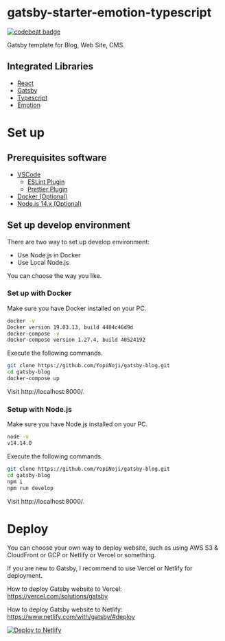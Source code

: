 # gatsby-starter-emotion-typescript

[![codebeat badge](https://codebeat.co/badges/0a226405-321c-4c1c-ba6e-17dbe6ed0666)](https://codebeat.co/projects/github-com-yopinoji-gatsby-starter-emotion-typescript-main)

Gatsby template for Blog, Web Site, CMS.

## Integrated Libraries

- [React](https://reactjs.org/)
- [Gatsby](https://www.gatsbyjs.org/)
- [Typescript](https://www.typescriptlang.org/)
- [Emotion](https://emotion.sh/)

# Set up

## Prerequisites software

- [VSCode](https://code.visualstudio.com/)
  - [ESLint Plugin](https://marketplace.visualstudio.com/items?itemName=dbaeumer.vscode-eslint)
  - [Prettier Plugin](https://marketplace.visualstudio.com/items?itemName=esbenp.prettier-vscode)
- [Docker (Optional)](https://www.docker.com/)
- [Node.js 14.x (Optional)](https://nodejs.org/)

## Set up develop environment

There are two way to set up develop environment:

- Use Node.js in Docker
- Use Local Node.js

You can choose the way you like.

### Set up with Docker

Make sure you have Docker installed on your PC.

```bash
docker -v
Docker version 19.03.13, build 4484c46d9d
docker-compose -v
docker-compose version 1.27.4, build 40524192
```

Execute the following commands.

```bash
git clone https://github.com/YopiNoji/gatsby-blog.git
cd gatsby-blog
docker-compose up
```

Visit http://localhost:8000/.

### Setup with Node.js

Make sure you have Node.js installed on your PC.

```bash
node -v
v14.14.0
```

Execute the following commands.

```bash
git clone https://github.com/YopiNoji/gatsby-blog.git
cd gatsby-blog
npm i
npm run develop
```

Visit http://localhost:8000/.

# Deploy

You can choose your own way to deploy website, such as using AWS S3 & CloudFront or GCP or Netlify or Vercel or something.

If you are new to Gatsby, I recommend to use Vercel or Netlify for deployment.

How to deploy Gatsby website to Vercel:
https://vercel.com/solutions/gatsby

How to deploy Gatsby website to Netlify:
https://www.netlify.com/with/gatsby/#deploy

[![Deploy to Netlify](https://www.netlify.com/img/deploy/button.svg)](https://app.netlify.com/start/deploy?repository=https://github.com/yopinoji/gatsby-starter-emotion-typescript)
